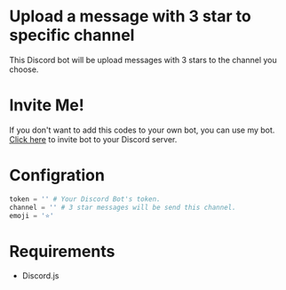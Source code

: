 # Upload a message with 3 star to specific channel
This Discord bot will be upload messages with 3 stars to the channel you choose.

# Invite Me!
If you don't want to add this codes to your own bot, you can use my bot. [Click here](discord.com/oauth2/authorize?client_id=718158817149583382&scope=bot&permissions=8) to invite bot to your Discord server.

# Configration

```py
token = '' # Your Discord Bot's token.
channel = '' # 3 star messages will be send this channel.
emoji = '⭐'
```

# Requirements

- Discord.js
